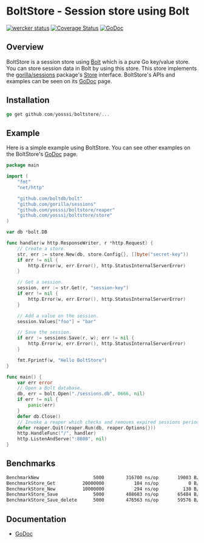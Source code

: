 # BoltStore - Session store using Bolt

[![wercker status](https://app.wercker.com/status/752959ce0f923476671e49fb9b76ebe0/m "wercker status")](https://app.wercker.com/project/bykey/752959ce0f923476671e49fb9b76ebe0)
[![Coverage Status](https://coveralls.io/repos/yosssi/boltstore/badge.png?branch=HEAD)](https://coveralls.io/r/yosssi/boltstore)
[![GoDoc](https://godoc.org/github.com/yosssi/boltstore?status.png)](https://godoc.org/github.com/yosssi/boltstore)

## Overview

BoltStore is a session store using [Bolt](https://github.com/boltdb/bolt) which is a pure Go key/value store. You can store session data in Bolt by using this store. This store implements the [gorilla/sessions](https://github.com/gorilla/sessions) package's [Store](http://godoc.org/github.com/gorilla/sessions#Store) interface. BoltStore's APIs and examples can be seen on its [GoDoc](http://godoc.org/github.com/yosssi/boltstore) page.

## Installation

```go
go get github.com/yosssi/boltstore/...
```

## Example

Here is a simple example using BoltStore. You can see other examples on the BoltStore's [GoDoc](http://godoc.org/github.com/yosssi/boltstore) page.

```go
package main

import (
	"fmt"
	"net/http"

	"github.com/boltdb/bolt"
	"github.com/gorilla/sessions"
	"github.com/yosssi/boltstore/reaper"
	"github.com/yosssi/boltstore/store"
)

var db *bolt.DB

func handler(w http.ResponseWriter, r *http.Request) {
	// Create a store.
	str, err := store.New(db, store.Config{}, []byte("secret-key"))
	if err != nil {
		http.Error(w, err.Error(), http.StatusInternalServerError)
	}

	// Get a session.
	session, err := str.Get(r, "session-key")
	if err != nil {
		http.Error(w, err.Error(), http.StatusInternalServerError)
	}

	// Add a value on the session.
	session.Values["foo"] = "bar"

	// Save the session.
	if err := sessions.Save(r, w); err != nil {
		http.Error(w, err.Error(), http.StatusInternalServerError)
	}

	fmt.Fprintf(w, "Hello BoltStore")
}

func main() {
	var err error
	// Open a Bolt database.
	db, err = bolt.Open("./sessions.db", 0666, nil)
	if err != nil {
		panic(err)
	}
	defer db.Close()
	// Invoke a reaper which checks and removes expired sessions periodically.
	defer reaper.Quit(reaper.Run(db, reaper.Options{}))
	http.HandleFunc("/", handler)
	http.ListenAndServe(":8080", nil)
}
```

## Benchmarks

```sh
BenchmarkNew	    			5000	    316700 ns/op	   19003 B/op	      35 allocs/op
BenchmarkStore_Get			20000000	       104 ns/op	       0 B/op	       0 allocs/op
BenchmarkStore_New			10000000	       294 ns/op	     130 B/op	       2 allocs/op
BenchmarkStore_Save	    		5000	    488683 ns/op	   65484 B/op	     136 allocs/op
BenchmarkStore_Save_delete	    5000	    476563 ns/op	   59576 B/op	      76 allocs/op
```

## Documentation
* [GoDoc](http://godoc.org/github.com/yosssi/boltstore)
